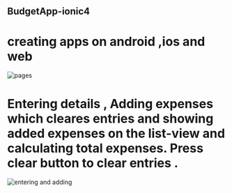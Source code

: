 ## BudgetApp-ionic4

# creating apps on android ,ios and web

![pages](https://user-images.githubusercontent.com/22851920/60629459-da68de00-9dc3-11e9-9d3d-8509bff5684e.PNG)
 
# Entering details , Adding expenses which cleares entries and showing added expenses on the list-view and calculating total expenses. Press clear button to clear entries .

![entering and adding](https://user-images.githubusercontent.com/22851920/60629509-097f4f80-9dc4-11e9-94b5-6bdfc9780ccc.PNG)
